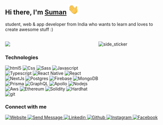 ## Hi there, I'm [Suman][website] <img width="35" src="https://github.com/1999AZZAR/1999AZZAR/blob/main/resources/img/waving.gif">

student, web & app developer from India who wants to learn and loves to create awesome stuff :)

<br/>
<div align="">
   <img width="38%" src="https://github-readme-stats.vercel.app/api/top-langs/?username=sumanbiswas7&theme=dark&layout=compact" /> 
   <img align="right" width=200px height=200px alt="side_sticker" src="https://media1.giphy.com/media/3o7aCVzTmaVkDWpXYk/giphy.gif" />
 <!-- <img width="38%" src="https://github-readme-stats.vercel.app/api?username=sumanbiswas7&show_icons=true&theme=dark" /> -->
</div>

### Technologies 
<p>
  <img alt="html5" src="https://img.shields.io/badge/-HTML5-E34F26?style=flat-square&logo=html5&logoColor=white" />
  <img alt="Css" src="https://img.shields.io/badge/-CSS3-30ACE0?style=flat-square&logo=css3&logoColor=white" />
  <img alt="Sass" src="https://img.shields.io/badge/-Sass-CC6699?style=flat-square&logo=sass&logoColor=white" />
  <img alt="Javascript" src="https://img.shields.io/badge/-Javascript-F7DF1E?style=flat-square&logo=javascript&logoColor=black" />
  <img alt="Typescript" src="https://img.shields.io/badge/-Typescript-2D79C7?style=flat-square&logo=typescript&logoColor=white" />
  <img alt="React Native" src="https://img.shields.io/badge/-React Native-212121?style=flat-square&logo=react&logoColor=00A4D2" />
  <img alt="React" src="https://img.shields.io/badge/-React-45b8d8?style=flat-square&logo=react&logoColor=white" />
  <img alt="NextJs" src="https://img.shields.io/badge/-Next.Js-212121?style=flat-square&logo=next.js&logoColor=white" />
  <img alt="Postgres" src="https://img.shields.io/badge/-Postgres-316192?style=flat-square&logo=postgresql&logoColor=white" />
  <img alt="Firebase" src="https://img.shields.io/badge/-Firebase-039BE5?style=flat-square&logo=firebase&logoColor=FFCB2B" />
  <img alt="MongoDB" src="https://img.shields.io/badge/-MongoDB-13aa52?style=flat-square&logo=mongodb&logoColor=white" />
  <img alt="Prisma" src="https://img.shields.io/badge/-Prisma-16A393?style=flat-square&logo=prisma&logoColor=white" />
  <img alt="GraphQL" src="https://img.shields.io/badge/-GraphQL-E10098?style=flat-square&logo=graphql&logoColor=white" />
  <img alt="Apollo" src="https://img.shields.io/badge/-Apollo%20GraphQL-311C87?style=flat-square&logo=apollo-graphql&logoColor=white" />
  <img alt="Nodejs" src="https://img.shields.io/badge/-Nodejs-43853d?style=flat-square&logo=Node.js&logoColor=white" />
  <img alt="Aws" src="https://img.shields.io/badge/-AWS-232F3E?style=flat-square&logo=amazon-aws&logoColor=white" />
  <img alt="Ethereum" src="https://img.shields.io/badge/-Ethereum-34337C?style=flat-square&logo=ethereum&logoColor=white" />
  <img alt="Solidity" src="https://img.shields.io/badge/-Solidity-D9D9D9?style=flat-square&logo=solidity&logoColor=141414" />
  <img alt="Hardhat" src="https://img.shields.io/badge/-Hardhat-212121?style=flat-square&logo=red-hat&logoColor=F0D50C" />
  <img alt="git" src="https://img.shields.io/badge/-Git-F05032?style=flat-square&logo=git&logoColor=white" />
</p>

### Connect with me 

<a href="https://sumanbiswas.vercel.app/" target="_blank">
	<img alt="Website" src="https://img.shields.io/badge/Website-9f9f9f?&style=for-the-badge&logo=Webmoney&logoColor=1e1e1e" />
</a> 
<a href="mailto:hellosumanbiswas@gmail.com" target="_blank">
	<img alt="Send Message" src="https://img.shields.io/badge/Message-F84437?&style=for-the-badge&logo=Google-Messages&logoColor=white" />
</a> 
<a href="https://www.linkedin.com/in/sumanbiswas7/" target="_blank">
	<img alt="Linkedin" src="https://img.shields.io/badge/Linkedin-0077B5?&style=for-the-badge&logo=Linkedin&logoColor=white" />
</a> 
<a href="https://github.com/sumanbiswas7" target="_blank">
	<img alt="Github" src="https://img.shields.io/badge/GitHub-2a2a2a?&style=for-the-badge&logo=Github&logoColor=white" />
</a> 
<a href="https://www.instagram.com/sumanbiswas7/" target="_blank">
	<img alt="Instagram" src="https://img.shields.io/badge/Instagram-FE0078?&style=for-the-badge&logo=Instagram&logoColor=white" />
</a> 
<a href="https://www.facebook.com/profile.php?id=100009266254381" target="_blank">
	<img alt="Facebook" src="https://img.shields.io/badge/Facebook-2D4D84?&style=for-the-badge&logo=Facebook&logoColor=white" />
</a> 

[website]: https://sumanbiswas.vercel.app/
[sendmessage]: https://sumanbiswas.vercel.app/contact
[instagram]: https://instagram.com/sumanbiswas7
[facebook]: https://www.facebook.com/profile.php?id=100009266254381
[youtube]: https://www.youtube.com/channel/UCHEga9OnhbdpHrpe72gawQw
[twitter]: https://twitter.com/SumanBi20341056